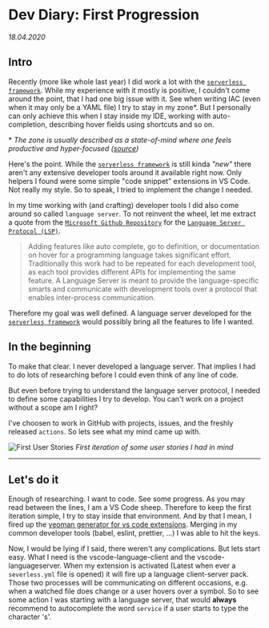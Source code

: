 # Dev Diary: First Progression

_18.04.2020_

## Intro

Recently (more like whole last year) I did work a lot with the [`serverless framework`].
While my experience with it mostly is positive, I couldn't come around the point, that I had one big issue with it.
See when writing IAC (even when it may only be a YAML file) I try to stay in my zone\*.
But I personally can only achieve this when I stay inside my IDE, working with auto-completion, describing hover fields using shortcuts and so on.

\* _The zone is usually described as a state-of-mind where one feels productive and hyper-focused ([source](https://www.kenneth-truyers.net/2015/10/05/programming-in-the-zone/))_

Here's the point.
While the [`serverless framework`] is still kinda _"new"_ there aren't any extensive developer tools around it available right now.
Only helpers I found were some simple "code snippet" extensions in VS Code.
Not really my style.
So to speak, I tried to implement the change I needed.

In my time working with (and crafting) developer tools I did also come around so called `language server`.
To not reinvent the wheel, let me extract a quote from the [`Microsoft Github Repository`] for the [`Language Server Protocol (LSP)`].

> Adding features like auto complete, go to definition, or documentation on hover for a programming language takes significant effort.
> Traditionally this work had to be repeated for each development tool, as each tool provides different APIs for implementing the same feature.
> A Language Server is meant to provide the language-specific smarts and communicate with development tools over a protocol that enables inter-process communication.

Therefore my goal was well defined.
A language server developed for the [`serverless framework`] would possibly bring all the features to life I wanted.

## In the beginning

To make that clear.
I never developed a language server.
That implies I had to do lots of researching before I could even think of any line of code.

But even before trying to understand the language server protocol, I needed to define some capabilities I try to develop. You can't work on a project without a scope am I right?

I've choosen to work in GitHub with projects, issues, and the freshly released `actions`.
So lets see what my mind came up with.

![First User Stories](./images/2020-04-18-user_stories.png)
_First iteration of some user stories I had in mind_

---

<!-- Talk some more about LSP -->

## Let's do it

Enough of researching.
I want to code.
See some progress.
As you may read between the lines, I am a VS Code sheep.
Therefore to keep the first iteration simple, I try to stay inside that environment.
And by that I mean, I fired up the [yeoman generator for vs code extensions].
Merging in my common developer tools (babel, eslint, prettier, ...) I was able to hit the keys.

Now, I would be lying if I said, there weren't any complications.
But lets start easy.
What I need is the vscode-language-client and the vscode-languageserver.
When my extension is activated (Latest when ever a `severless.yml` file is opened) it will fire up a language client-server pack.
Those two processes will be communicating on different occasions, e.g. when a watched file does change or a user hovers over a symbol.
So to see some action I was starting with a language server, that would **always** recommend to autocomplete the word `service` if a user starts to type the character 's'.

<!-- GIF HERE -->

[`serverless framework`]: https://serverless.com
[`microsoft github repository`]: https://github.com/microsoft/language-server-protocol
[`language server protocol (lsp)`]: https://microsoft.github.io/language-server-protocol/
[yeoman generator for vs code extensions]: https://www.npmjs.com/package/generator-code
